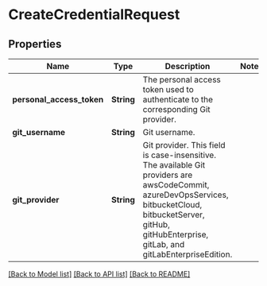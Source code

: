 # CreateCredentialRequest

## Properties

Name | Type | Description | Notes
------------ | ------------- | ------------- | -------------
**personal_access_token** | **String** | The personal access token used to authenticate to the corresponding Git provider. | 
**git_username** | **String** | Git username. | 
**git_provider** | **String** | Git provider. This field is case-insensitive. The available Git providers are awsCodeCommit, azureDevOpsServices, bitbucketCloud, bitbucketServer, gitHub, gitHubEnterprise, gitLab, and gitLabEnterpriseEdition. | 

[[Back to Model list]](../README.md#documentation-for-models) [[Back to API list]](../README.md#documentation-for-api-endpoints) [[Back to README]](../README.md)


